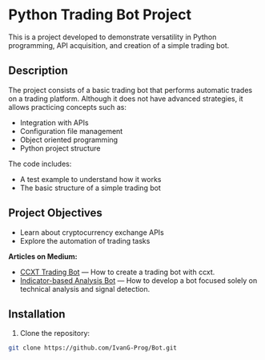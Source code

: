 # Python Trading Bot Project

This is a project developed to demonstrate versatility in Python programming, API acquisition, and creation of a simple trading bot.

## Description
The project consists of a basic trading bot that performs automatic trades on a trading platform. Although it does not have advanced strategies, it allows practicing concepts such as:
- Integration with APIs
- Configuration file management
- Object oriented programming
- Python project structure

The code includes:
- A test example to understand how it works
- The basic structure of a simple trading bot

## Project Objectives
- Learn about cryptocurrency exchange APIs
- Explore the automation of trading tasks

**Articles on Medium:**
- [CCXT Trading Bot](https://link-to-your-ccxt-trading-bot-article) — How to create a trading bot with ccxt.
- [Indicator-based Analysis Bot](https://link-to-your-indicators-article) — How to develop a bot focused solely on technical analysis and signal detection.
  
## Installation
1. Clone the repository:
````bash
git clone https://github.com/IvanG-Prog/Bot.git




